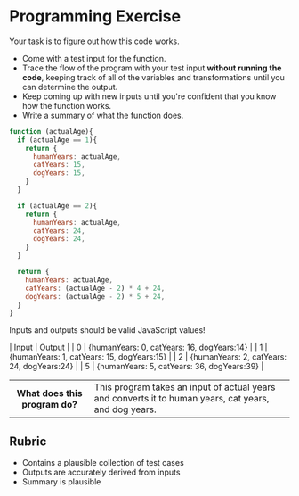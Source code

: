 # Programming Exercise

Your task is to figure out how this code works.

* Come with a test input for the function.
* Trace the flow of the program with your test input **without running the code**, keeping track of all of the variables and transformations until you can determine the output.
* Keep coming up with new inputs until you're confident that you know how the function works.
* Write a summary of what the function does.

```js
function (actualAge){
  if (actualAge == 1){
    return {
      humanYears: actualAge,
      catYears: 15,
      dogYears: 15,
    }
  }

  if (actualAge == 2){
    return {
      humanYears: actualAge,
      catYears: 24,
      dogYears: 24,
    }
  }

  return {
    humanYears: actualAge,
    catYears: (actualAge - 2) * 4 + 24,
    dogYears: (actualAge - 2) * 5 + 24,
  }
}
```

Inputs and outputs should be valid JavaScript values!

| Input | Output |
| 0     | {humanYears: 0, catYears: 16, dogYears:14} |
| 1     | {humanYears: 1, catYears: 15, dogYears:15} | 
| 2     | {humanYears: 2, catYears: 24, dogYears:24} | 
| 5     | {humanYears: 5, catYears: 36, dogYears:39} | 

<table>
  <tr>
    <th>What does this program do?</th>
    <td>This program takes an input of actual years and converts it to human years, cat years, and dog years.</td>
  </tr>
</table>

## Rubric

* Contains a plausible collection of test cases
* Outputs are accurately derived from inputs
* Summary is plausible
